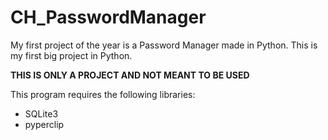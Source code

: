 # CH_PasswordManager

My first project of the year is a Password Manager made in Python. This is my first big project in Python.

**THIS IS ONLY A PROJECT AND NOT MEANT TO BE USED**

This program requires the following libraries:

- SQLite3
- pyperclip

